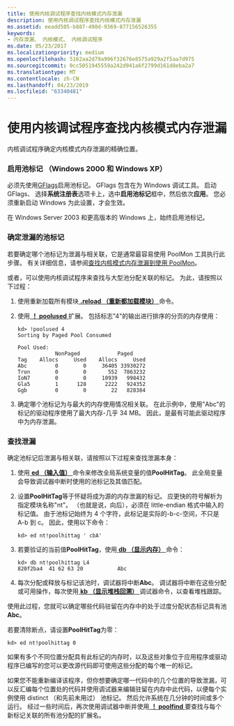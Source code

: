 ```yaml
---
title: 使用内核调试程序查找内核模式内存泄漏
description: 使用内核调试程序查找内核模式内存泄漏
ms.assetid: eeadd505-b887-498d-9369-877156526355
keywords:
- 内存泄漏、 内核模式、 内核调试程序
ms.date: 05/23/2017
ms.localizationpriority: medium
ms.openlocfilehash: 5162aa2d79a996f32676e8575a929a2f5aa7d975
ms.sourcegitcommit: 0cc5051945559a242d941a6f2799d161d8eba2a7
ms.translationtype: MT
ms.contentlocale: zh-CN
ms.lasthandoff: 04/23/2019
ms.locfileid: "63340481"
---
```

# <a name="using-the-kernel-debugger-to-find-a-kernel-mode-memory-leak"></a>使用内核调试程序查找内核模式内存泄漏


内核调试程序确定内核模式内存泄漏的精确位置。

### <a name="span-idenablepooltaggingwindows2000andwindowsxpspanspan-idenablepooltaggingwindows2000andwindowsxpspanenable-pool-tagging-windows-2000-and-windows-xp"></a><span id="enable_pool_tagging__windows_2000_and_windows_xp_"></span><span id="ENABLE_POOL_TAGGING__WINDOWS_2000_AND_WINDOWS_XP_"></span>启用池标记 （Windows 2000 和 Windows XP）

必须先使用[GFlags](gflags.md)启用池标记。 GFlags 包含在为 Windows 调试工具。 启动 GFlags、 选择**系统注册表**选项卡上，选中**启用池标记**框中，然后依次**应用**。 您必须重新启动 Windows 为此设置，才会生效。

在 Windows Server 2003 和更高版本的 Windows 上，始终启用池标记。

### <a name="span-iddeterminingthepooltagoftheleakspanspan-iddeterminingthepooltagoftheleakspandetermining-the-pool-tag-of-the-leak"></a><span id="determining_the_pool_tag_of_the_leak"></span><span id="DETERMINING_THE_POOL_TAG_OF_THE_LEAK"></span>确定泄漏的池标记

若要确定哪个池标记为泄漏与相关联，它是通常最容易使用 PoolMon 工具执行此步骤。 有关详细信息，请参阅[查找内核模式内存泄漏到使用 PoolMon](using-poolmon-to-find-a-kernel-mode-memory-leak.md)。

或者，可以使用内核调试程序来查找与大型池分配关联的标记。 为此，请按照以下过程：

1.  使用重新加载所有模块[ **.reload （重新都加载模块）** ](-reload--reload-module-.md)命令。

2.  使用[ **！ poolused** ](-poolused.md)扩展。 包括标志"4"的输出进行排序的分页的内存使用：
    ```dbgcmd
    kd> !poolused 4 
    Sorting by Paged Pool Consumed

    Pool Used:
                NonPaged            Paged     
    Tag    Allocs     Used    Allocs     Used 
    Abc         0        0     36405 33930272 
    Tron        0        0       552  7863232 
    IoN7        0        0     10939   998432 
    Gla5        1      128      2222   924352 
    Ggb         0        0        22   828384 
    ```

3.  确定哪个池标记为与最大的内存使用情况相关联。 在此示例中，使用"Abc"的标记的驱动程序使用了最大内存-几乎 34 MB。 因此，是最有可能此驱动程序中为内存泄漏。

### <a name="span-idfindingtheleakspanspan-idfindingtheleakspanfinding-the-leak"></a><span id="finding_the_leak"></span><span id="FINDING_THE_LEAK"></span>查找泄漏

确定池标记后泄漏与相关联，请按照以下过程来查找泄漏本身：

1.  使用[ **ed （输入值）** ](e--ea--eb--ed--ed--ef--ep--eq--eu--ew--eza--ezu--enter-values-.md)命令来修改全局系统变量的值**PoolHitTag**。 此全局变量会导致调试器中断时使用的池标记及其值匹配。

2.  设置**PoolHitTag**等于怀疑将成为源的内存泄漏的标记。 应更快的符号解析为指定模块名称"nt"。 （也就是说，向后），必须在 little-endian 格式中输入的标记值。 由于池标记始终为 4 个字符，此标记是实际的-b-c-空间，不只是 A-b 到 c。 因此，使用以下命令：
    ```dbgcmd
    kd> ed nt!poolhittag ' cbA' 
    ```

3.  若要验证的当前值**PoolHitTag**，使用[ **db （显示内存）** ](d--da--db--dc--dd--dd--df--dp--dq--du--dw--dw--dyb--dyd--display-memor.md)命令：
    ```dbgcmd
    kd> db nt!poolhittag L4 
    820f2ba4  41 62 63 20           Abc  
    ```

4.  每次分配或释放与标记该池时，调试器将中断**Abc**。 调试器将中断在这些分配或可用操作，每次使用[ **kb （显示堆栈回溯）** ](k--kb--kc--kd--kp--kp--kv--display-stack-backtrace-.md)调试器命令，以查看堆栈跟踪。

使用此过程，您就可以确定哪些代码驻留在内存中的处于过度分配状态标记具有池**Abc**。

若要清除断点，请设置**PoolHitTag**为零：

```dbgcmd
kd> ed nt!poolhittag 0 
```

如果有多个不同位置分配具有此标记的内存时，以及这些对象位于应用程序或驱动程序已编写的您可以更改源代码即可使用这些分配的每个唯一的标记。

如果您不能重新编译该程序，但你想要确定哪一代码中的几个位置的导致泄漏，可以反汇编每个位置处的代码并使用调试器来编辑驻留在内存中此代码，以便每个实例使用 distinct （和先前未用过） 池标记。 然后允许系统在几分钟的时间或多个运行。 经过一些时间后，再次使用调试器中断并使用[ **！ poolfind** ](-poolfind.md)要查找与每个新标记关联的所有池分配的扩展名。

 

 





